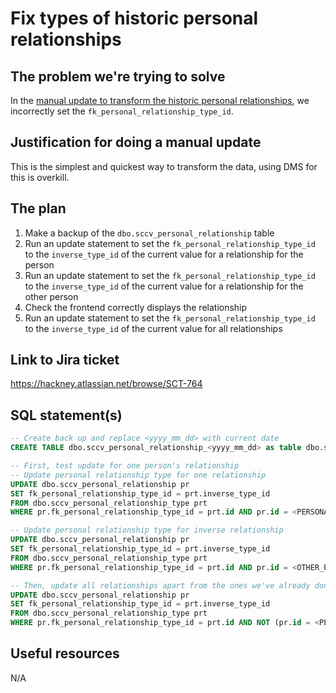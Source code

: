 # Fix types of historic personal relationships

## The problem we're trying to solve

In the [manual update to transform the historic personal relationships](2021-06-16_2-transform-historic-personal-relationships.md),
we incorrectly set the `fk_personal_relationship_type_id`.

## Justification for doing a manual update

This is the simplest and quickest way to transform the data, using DMS for this
is overkill.

## The plan

1. Make a backup of the `dbo.sccv_personal_relationship` table
2. Run an update statement to set the `fk_personal_relationship_type_id` to the
   `inverse_type_id` of the current value for a relationship for the person
3. Run an update statement to set the `fk_personal_relationship_type_id` to the
   `inverse_type_id` of the current value for a relationship for the other person
4. Check the frontend correctly displays the relationship
5. Run an update statement to set the `fk_personal_relationship_type_id` to the
   `inverse_type_id` of the current value for all relationships

## Link to Jira ticket

https://hackney.atlassian.net/browse/SCT-764

## SQL statement(s)

```sql
-- Create back up and replace <yyyy_mm_dd> with current date
CREATE TABLE dbo.sccv_personal_relationship_<yyyy_mm_dd> as table dbo.sccv_personal_relationship;

-- First, test update for one person's relationship
-- Update personal relationship type for one relationship
UPDATE dbo.sccv_personal_relationship pr
SET fk_personal_relationship_type_id = prt.inverse_type_id
FROM dbo.sccv_personal_relationship_type prt
WHERE pr.fk_personal_relationship_type_id = prt.id AND pr.id = <PERSONAL_RELATIONSHIP_ID>;

-- Update personal relationship type for inverse relationship
UPDATE dbo.sccv_personal_relationship pr
SET fk_personal_relationship_type_id = prt.inverse_type_id
FROM dbo.sccv_personal_relationship_type prt
WHERE pr.fk_personal_relationship_type_id = prt.id AND pr.id = <OTHER_PERSONAL_RELATIONSHIP_ID>;

-- Then, update all relationships apart from the ones we've already done
UPDATE dbo.sccv_personal_relationship pr
SET fk_personal_relationship_type_id = prt.inverse_type_id
FROM dbo.sccv_personal_relationship_type prt
WHERE pr.fk_personal_relationship_type_id = prt.id AND NOT (pr.id = <PERSONAL_RELATIONSHIP_ID> OR pr.id = <OTHER_PERSONAL_RELATIONSHIP_ID>);
```

## Useful resources

N/A
